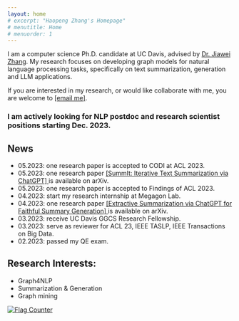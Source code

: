 ```yaml
---
layout: home
# excerpt: "Haopeng Zhang's Homepage"
# menutitle: Home
# menuorder: 1
---
```


I am a computer science Ph.D. candidate at UC Davis, advised by <a href="http://jiaweizhang.net/">Dr. Jiawei Zhang</a>. My research focuses on developing graph models for natural language processing tasks, specifically on text summarization, generation and LLM applications.

If you are interested in my research, or would like collaborate with me, you are welcome to <a href="mailto:haopeng@ifmlab.org">[email me]</a>.

### I am actively looking for NLP postdoc and research scientist positions starting Dec. 2023.

## News
- 05.2023: one research paper is accepted to CODI at ACL 2023.
- 05.2023: one research paper <a href = "https://arxiv.org/abs/2305.14835" target="_blank"> [SummIt: Iterative Text Summarization via ChatGPT] </a> is available on arXiv.
- 05.2023: one research paper is accepted to Findings of ACL 2023.
- 04.2023: start my research internship at Megagon Lab.
- 04.2023: one research paper <a href = "https://arxiv.org/abs/2304.04193" target="_blank"> [Extractive Summarization via ChatGPT for Faithful Summary Generation] </a> is available on arXiv.
- 03.2023: receive UC Davis GGCS Research Fellowship.
- 03.2023: serve as reviewer for ACL 23, IEEE TASLP, IEEE Transactions on Big Data.
- 02.2023: passed my QE exam.


## Research Interests:

- Graph4NLP
- Summarization & Generation
- Graph mining

<a href="https://info.flagcounter.com/pYGa"><img src="https://s11.flagcounter.com/count2/pYGa/bg_FFFFFF/txt_000000/border_CCCCCC/columns_8/maxflags_30/viewers_0/labels_0/pageviews_1/flags_0/percent_0/" alt="Flag Counter" border="0"></a>


